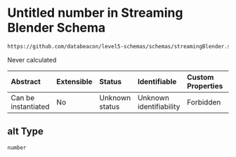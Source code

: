 # Untitled number in Streaming Blender Schema

```txt
https://github.com/databeacon/level5-schemas/schemas/streamingBlender.schema.json#/properties/pcds/properties/synced/ownship/location/properties/alt
```

Never calculated

| Abstract            | Extensible | Status         | Identifiable            | Custom Properties | Additional Properties | Access Restrictions | Defined In                                                                                      |
| :------------------ | :--------- | :------------- | :---------------------- | :---------------- | :-------------------- | :------------------ | :---------------------------------------------------------------------------------------------- |
| Can be instantiated | No         | Unknown status | Unknown identifiability | Forbidden         | Allowed               | none                | [streamingBlender.schema.json\*](../../out/streamingBlender.schema.json "open original schema") |

## alt Type

`number`
